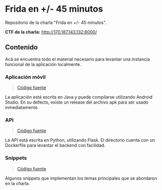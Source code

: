 # Frida en +/- 45 minutos
Repositorio de la charla "Frida en +/- 45 minutos".

**CTF de la charla:** http://170.187.143.132:8000/

## Contenido
Acá se encuentra todo el material necesario para levantar una instancia funcional de la aplicación localmente.
### Aplicación móvil
> [Código fuente](https://github.com/TaconeoMental/frida-en-45-minutos/tree/main/AndroidApp)

La aplicación está escrita en Java y puede compilarse utilizando Android Studio. En su defecto, existe un release del archivo apk para ser usado inmediatamente.

### API
> [Código fuente](https://github.com/TaconeoMental/frida-en-45-minutos/tree/main/API)

La API está escrita en Python, utilizando Flask. El directorio cuenta con un Dockerfile para levantar el backend con facilidad.

### Snippets
> [Código fuente](https://github.com/TaconeoMental/frida-en-45-minutos/tree/main/snippets)

Algunos snippets que implementan los temas principales que se abordaron en la charla.

